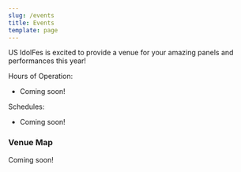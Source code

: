 ```yaml
---
slug: /events
title: Events
template: page
---
```

US IdolFes is excited to provide a venue for your amazing panels and performances this year!

Hours of Operation:

* Coming soon!

Schedules:

* Coming soon!

### Venue Map

Coming soon!
